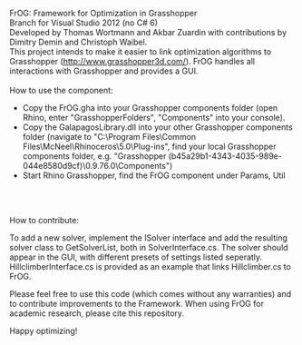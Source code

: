 FrOG: Framework for Optimization in Grasshopper
<br>Branch for Visual Studio 2012 (no C# 6)
<br>Developed by Thomas Wortmann and Akbar Zuardin with contributions by Dimitry Demin and Christoph Waibel.
<br>
This project intends to make it easier to link optimization algorithms to Grasshopper (http://www.grasshopper3d.com/).
FrOG handles all interactions with Grasshopper and provides a GUI. 
<br><br>
How to use the component: 
<br>
- Copy the FrOG.gha into your Grasshopper components folder (open Rhino, enter "GrasshopperFolders", "Components" into your console).
- Copy the GalapagosLibrary.dll into your other Grasshopper components folder (navigate to "C:\Program Files\Common Files\McNeel\Rhinoceros\5.0\Plug-ins\", find your local Grasshopper components folder, e.g. "Grasshopper (b45a29b1-4343-4035-989e-044e8580d9cf)\0.9.76.0\Components") 
- Start Rhino Grasshopper, find the FrOG component under Params, Util 

<br><br>


How to contribute:


To add a new solver, implement the ISolver interface and add the resulting solver class to GetSolverList, both in SolverInterface.cs.
The solver should appear in the GUI, with different presets of settings listed seperatly.
HillclimberInterface.cs is provided as an example that links Hillclimber.cs to FrOG.

Please feel free to use this code (which comes without any warranties) and to contribute improvements to the Framework.
When using FrOG for academic research, please cite this repository.

Happy optimizing!
